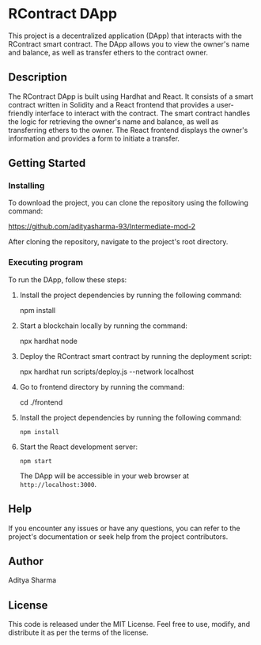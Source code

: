 # RContract DApp

This project is a decentralized application (DApp) that interacts with the RContract smart contract. The DApp allows you to view the owner's name and balance, as well as transfer ethers to the contract owner.

## Description

The RContract DApp is built using Hardhat and React. It consists of a smart contract written in Solidity and a React frontend that provides a user-friendly interface to interact with the contract. The smart contract handles the logic for retrieving the owner's name and balance, as well as transferring ethers to the owner. The React frontend displays the owner's information and provides a form to initiate a transfer.

## Getting Started

### Installing

To download the project, you can clone the repository using the following command:

https://github.com/adityasharma-93/Intermediate-mod-2

After cloning the repository, navigate to the project's root directory.

### Executing program

To run the DApp, follow these steps:

1. Install the project dependencies by running the following command:

   npm install

2. Start a blockchain locally by running the command: 
   
   npx hardhat node

3. Deploy the RContract smart contract by running the deployment script:

   npx hardhat run scripts/deploy.js --network localhost

4. Go to frontend directory by running the command:

   cd ./frontend

5. Install the project dependencies by running the following command:

   ```
   npm install
   ```
6. Start the React development server:

   ```
   npm start
   ```

   The DApp will be accessible in your web browser at `http://localhost:3000`.

## Help

If you encounter any issues or have any questions, you can refer to the project's documentation or seek help from the project contributors.

## Author
Aditya Sharma

## License

This code is released under the MIT License. Feel free to use, modify, and distribute it as per the terms of the license.
